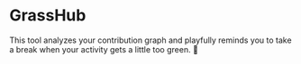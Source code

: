 # GrassHub
This tool analyzes your contribution graph and playfully reminds you to take a break when your activity gets a little too green. 🌱
